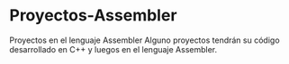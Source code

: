 # Proyectos-Assembler
Proyectos en el lenguaje Assembler
Alguno proyectos tendrán su código desarrollado en C++ y luegos en el lenguaje Assembler.
